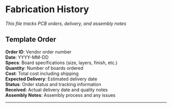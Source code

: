 # Fabrication History

*This file tracks PCB orders, delivery, and assembly notes*

## Template Order
**Order ID**: Vendor order number  
**Date**: YYYY-MM-DD  
**Specs**: Board specifications (size, layers, finish, etc.)  
**Quantity**: Number of boards ordered  
**Cost**: Total cost including shipping  
**Expected Delivery**: Estimated delivery date  
**Status**: Order status and tracking information  
**Received**: Actual delivery date and quality notes  
**Assembly Notes**: Assembly process and any issues  

---

